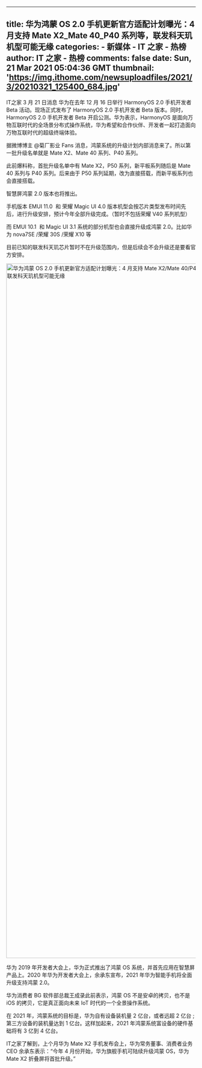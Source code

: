 
---
title: 华为鸿蒙 OS 2.0 手机更新官方适配计划曝光：4 月支持 Mate X2_Mate 40_P40 系列等，联发科天玑机型可能无缘
categories: 
    - 新媒体
    - IT 之家 - 热榜
author: IT 之家 - 热榜
comments: false
date: Sun, 21 Mar 2021 05:04:36 GMT
thumbnail: 'https://img.ithome.com/newsuploadfiles/2021/3/20210321_125400_684.jpg'
---

<div>   
<p>IT之家 3 月 21 日消息 华为在去年 12 月 16 日举行 HarmonyOS 2.0 手机开发者 Beta 活动。现场正式发布了 HarmonyOS 2.0 手机开发者 Beta 版本。同时，HarmonyOS 2.0 手机开发者 Beta 开启公测。华为表示，HarmonyOS 是面向万物互联时代的全场景分布式操作系统，华为希望和合作伙伴、开发者一起打造面向万物互联时代的超级终端体验。</p><p>据微博博主 @菊厂影业 Fans 消息，鸿蒙系统的升级计划内部消息来了。<span class="accentTextColor">所以第一批升级名单就是 Mate X2、Mate 40 系列、P40 系列</span>。</p><p>此前爆料称，首批升级名单中有 Mate X2，P50 系列，新平板系列随后是 Mate 40 系列与 P40 系列。后来由于 P50 系列延期，改为直接搭载，而新平板系列也会直接搭载。</p><p>智慧屏鸿蒙 2.0 版本也将推出。</p><p>手机版本 EMUI 11.0  和 荣耀 Magic UI 4.0 版本机型会按芯片类型发布时间先后，进行升级安排，预计今年全部升级完成。（暂时不包括荣耀 V40 系列机型）</p><p>而 EMUI 10.1  和 Magic UI 3.1 系统的部分机型也会直接升级成鸿蒙 2.0。比如华为 nova7SE /荣耀 30S /荣耀 X10 等</p><p>目前已知的联发科天玑芯片暂时不在升级范围内，但是后续会不会升级还是要看官方安排。</p><p><img src="https://img.ithome.com/newsuploadfiles/2021/3/20210321_125400_684.jpg" w="584" h="1842" title="华为鸿蒙 OS 2.0 手机更新官方适配计划曝光：4 月支持 Mate X2/Mate 40/P40 系列等，联发科天玑机型可能无缘" width="584" height="1842" referrerpolicy="no-referrer"></p><p>华为 2019 年开发者大会上，华为正式推出了鸿蒙 OS 系统，并首先应用在智慧屏产品上。2020 年华为开发者大会上，余承东宣布，2021 年华为智能手机将全面升级支持鸿蒙 2.0。</p><p>华为消费者 BG 软件部总裁王成录此前表示，<span class="accentTextColor">鸿蒙 OS 不是安卓的拷贝，也不是 iOS 的拷贝</span>，它是真正面向未来 IoT 时代的一个全景操作系统。</p><p>在 2021 年，鸿蒙系统的目标是，华为自有设备装机量 2 亿台，或者远超 2 亿台 ; 第三方设备的装机量达到 1 亿台。这样加起来，2021 年鸿蒙系统富设备的硬件基础将有 3 亿到 4 亿台。</p><p>IT之家了解到，上个月华为 Mate X2 手机发布会上，华为常务董事、消费者业务 CEO 余承东表示：“今年 4 月份开始，华为旗舰手机可陆续升级鸿蒙 OS，华为 Mate X2 折叠屏将首批升级。”</p>
          
</div>
            